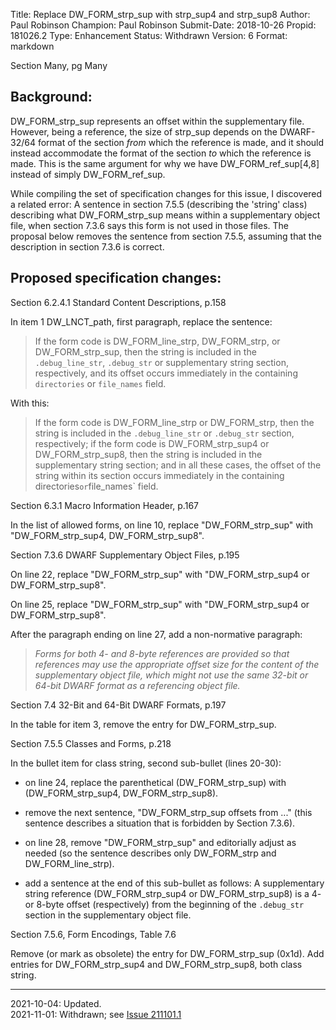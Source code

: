 Title:       Replace DW_FORM_strp_sup with strp_sup4 and strp_sup8
Author:      Paul Robinson
Champion:    Paul Robinson
Submit-Date: 2018-10-26
Propid:      181026.2
Type:        Enhancement
Status:      Withdrawn
Version:     6
Format:      markdown

Section Many, pg Many

Background:
-----------

DW_FORM_strp_sup represents an offset within the supplementary file.
However, being a reference, the size of strp_sup depends on the 
DWARF-32/64 format of the section _from_ which the reference is made,
and it should instead accommodate the format of the section _to_ which
the reference is made. This is the same argument for why we have 
DW_FORM_ref_sup[4,8] instead of simply DW_FORM_ref_sup.

While compiling the set of specification changes for this issue, I
discovered a related error: A sentence in section 7.5.5 (describing the
'string' class) describing what DW_FORM_strp_sup means within a 
supplementary object file, when section 7.3.6 says this form is not used 
in those files.  The proposal below removes the sentence from section
7.5.5, assuming that the description in section 7.3.6 is correct.


Proposed specification changes:
-------------------------------

Section 6.2.4.1 Standard Content Descriptions, p.158

In item 1 DW_LNCT_path, first paragraph, replace the sentence:

>   If the form code is DW_FORM_line_strp, DW_FORM_strp, or DW_FORM_strp_sup,
>   then the string is included in the `.debug_line_str`, `.debug_str` or
>   supplementary string section, respectively, and its offset occurs
>   immediately in the containing `directories` or `file_names` field.

With this:

>   If the form code is DW_FORM_line_strp or DW_FORM_strp,
>   then the string is included in the `.debug_line_str` or `.debug_str`
>   section, respectively; if the form code is DW_FORM_strp_sup4 or
>   DW_FORM_strp_sup8, then the string is included in the supplementary
>   string section; and in all these cases, the offset of the string
>   within its section occurs immediately in the containing directories`
>   or `file_names` field.


Section 6.3.1 Macro Information Header, p.167

In the list of allowed forms, on line 10, replace "DW_FORM_strp_sup"
with "DW_FORM_strp_sup4, DW_FORM_strp_sup8".


Section 7.3.6 DWARF Supplementary Object Files, p.195

On line 22, replace "DW_FORM_strp_sup" with "DW_FORM_strp_sup4 or
DW_FORM_strp_sup8".

On line 25, replace "DW_FORM_strp_sup" with "DW_FORM_strp_sup4
or DW_FORM_strp_sup8".

After the paragraph ending on line 27, add a non-normative paragraph:

>   *Forms for both 4- and 8-byte references are provided so that references
>   may use the appropriate offset size for the content of the supplementary
>   object file, which might not use the same 32-bit or 64-bit DWARF format
>   as a referencing object file.*


Section 7.4 32-Bit and 64-Bit DWARF Formats, p.197

In the table for item 3, remove the entry for DW_FORM_strp_sup.


Section 7.5.5 Classes and Forms, p.218

In the bullet item for class string, second sub-bullet (lines 20-30):

- on line 24, replace the parenthetical (DW_FORM_strp_sup) with
  (DW_FORM_strp_sup4, DW_FORM_strp_sup8).

- remove the next sentence, "DW_FORM_strp_sup offsets from ..."
  (this sentence describes a situation that is forbidden by Section 7.3.6).

- on line 28, remove "DW_FORM_strp_sup" and editorially adjust as needed
  (so the sentence describes only DW_FORM_strp and DW_FORM_line_strp).

- add a sentence at the end of this sub-bullet as follows:
    A supplementary string reference (DW_FORM_strp_sup4 or DW_FORM_strp_sup8)
    is a 4- or 8-byte offset (respectively) from the beginning of the
    `.debug_str` section in the supplementary object file.


Section 7.5.6, Form Encodings, Table 7.6

Remove (or mark as obsolete) the entry for DW_FORM_strp_sup (0x1d).
Add entries for DW_FORM_strp_sup4 and DW_FORM_strp_sup8, both class string.

---

2021-10-04:  Updated.  
2021-11-01:  Withdrawn; see [Issue 211101.1](211101.1.html) 
